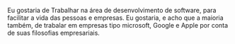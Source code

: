Eu gostaria de Trabalhar na área de desenvolvimento de software, para facilitar a vida das pessoas e empresas. 
Eu gostaria, e acho que a maioria também, de trabalar em empresas tipo microsoft, Google e Apple por conta de suas filosofias empresariais.
